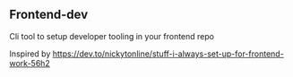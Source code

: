 ## Frontend-dev

Cli tool to setup developer tooling in your frontend repo

Inspired by https://dev.to/nickytonline/stuff-i-always-set-up-for-frontend-work-56h2
